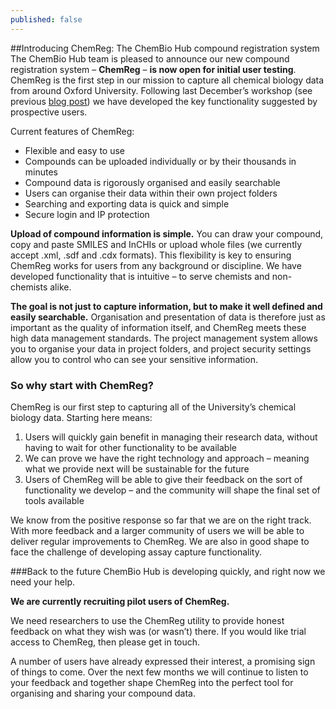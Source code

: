 ```yaml
---
published: false
---
```


##Introducing ChemReg: The ChemBio Hub compound registration system
The ChemBio Hub team is pleased to announce our new compound registration system – **ChemReg** – **is now open for initial user testing**. ChemReg is the first step in our mission to capture all chemical biology data from around Oxford University. Following last December’s workshop (see previous [blog post](https://chembiohub.ox.ac.uk/blog/2014/12/15/registration-workshop.html "Workshop on recording and managing data related to small molecules - 9th December 2014")) we have developed the key functionality suggested by prospective users. 

Current features of ChemReg:
-	Flexible and easy to use
-	Compounds can be uploaded individually or by their thousands in minutes
-	Compound data is rigorously organised and easily searchable
-	Users can organise their data within their own project folders
-	Searching and exporting data is quick and simple
-	Secure login and IP protection

**Upload of compound information is simple.** You can draw your compound, copy and paste SMILES and InCHIs or upload whole files (we currently accept .xml, .sdf and .cdx formats). This flexibility is key to ensuring ChemReg works for users from any background or discipline. We have developed functionality that is intuitive – to serve chemists and non-chemists alike.

**The goal is not just to capture information, but to make it well defined and easily searchable.** Organisation and presentation of data is therefore just as important as the quality of information itself, and ChemReg meets these high data management standards. The project management system allows you to organise your data in project folders, and project security settings allow you to control who can see your sensitive information.

### So why start with ChemReg?
ChemReg is our first step to capturing all of the University’s chemical biology data.
Starting here means:

1.	Users will  quickly gain benefit in managing their research data, without having to wait for other functionality to be available
2.	We can prove we have the right technology and approach – meaning what we provide next will be sustainable for the future
3.	Users of ChemReg will be able to give their feedback on the sort of functionality we develop – and the community will shape the final set of tools available

We know from the positive response so far that we are on the right track.  With more feedback and a larger community of users we will be able to deliver regular improvements to ChemReg. We are also in good shape to face the challenge of developing assay capture functionality.

###Back to the future
ChemBio Hub is developing quickly, and right now we need your help.

**We are currently recruiting pilot users of ChemReg.**

We need researchers to use the ChemReg utility to provide honest feedback on what they wish was (or wasn’t) there. If you would like trial access to ChemReg, then please get in touch. 

A number of users have already expressed their interest, a promising sign of things to come. Over the next few months we will continue to listen to your feedback and together shape ChemReg into the perfect tool for organising and sharing your compound data.

